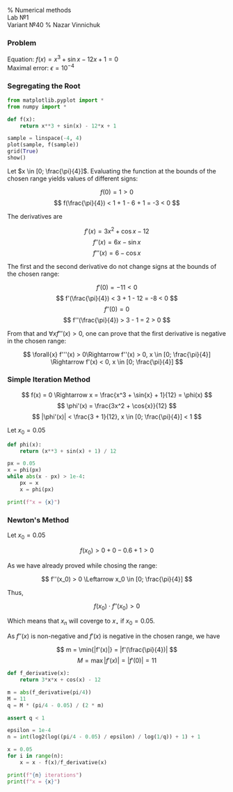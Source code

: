 % Numerical methods <br> Lab №1 <br> Variant №40
% Nazar Vinnichuk

### Problem

Equation: $f(x) = x^3 + \sin{x} - 12x + 1 = 0$ <br>
Maximal error: $\epsilon = 10^{-4}$

### Segregating the Root

```python
from matplotlib.pyplot import *
from numpy import *

def f(x):
    return x**3 + sin(x) - 12*x + 1

sample = linspace(-4, 4)
plot(sample, f(sample))
grid(True)
show()
```

Let $x \in [0; \frac{\pi}{4}]$. Evaluating the function at the bounds of the
chosen range yields values of different signs:

$$ f(0) = 1 > 0 $$
$$ f(\frac{\pi}{4}) < 1 + 1 - 6 + 1 = -3 < 0 $$

The derivatives are

$$ f'(x) = 3x^2 + \cos{x} - 12 $$
$$ f''(x) = 6x - \sin{x} $$
$$ f'''(x) = 6 - \cos{x} $$

The first and the second derivative do not change signs at the bounds of the
chosen range:

$$ f'(0) = -11 < 0 $$
$$ f'(\frac{\pi}{4}) < 3 + 1 - 12 = -8 < 0 $$
$$ f''(0) = 0 $$
$$ f''(\frac{\pi}{4}) > 3 - 1 = 2 > 0 $$

From that and $\forall{x} f'''(x) > 0$, one can prove that the first
derivative is negative in the chosen range:

$$
\forall{x} f'''(x) > 0\Rightarrow
f''(x) > 0, x \in [0; \frac{\pi}{4}] \Rightarrow
f'(x) < 0, x \in [0; \frac{\pi}{4}]
$$

### Simple Iteration Method

$$ f(x) = 0 \Rightarrow x = \frac{x^3 + \sin{x} + 1}{12} = \phi(x) $$
$$ \phi'(x) = \frac{3x^2 + \cos{x}}{12} $$
$$ |\phi'(x)| < \frac{3 + 1}{12}, x \in [0; \frac{\pi}{4}] < 1 $$

Let $x_0 = 0.05$

```python
def phi(x):
    return (x**3 + sin(x) + 1) / 12

px = 0.05
x = phi(px)
while abs(x - px) > 1e-4:
    px = x
    x = phi(px)

print(f"x = {x}")
```

### Newton's Method

Let $x_0 = 0.05$

$$ f(x_0) > 0 + 0 - 0.6 + 1 > 0 $$

As we have already proved while chosing the range:

$$ f''(x_0) > 0 \Leftarrow x_0 \in [0; \frac{\pi}{4}] $$

Thus,

$$ f(x_0) \cdot f''(x_0) > 0 $$

Which means that $x_n$ will coverge to $x_{\star}$ if $x_0 = 0.05$.

As $f''(x)$ is non-negative and $f'(x)$ is negative in the chosen range, we have

$$ m = \min{|f'(x)|} = |f'(\frac{\pi}{4})| $$
$$ M = \max{|f'(x)|} = |f'(0)| = 11 $$

```python
def f_derivative(x):
    return 3*x*x + cos(x) - 12

m = abs(f_derivative(pi/4))
M = 11
q = M * (pi/4 - 0.05) / (2 * m)

assert q < 1

epsilon = 1e-4
n = int(log2(log((pi/4 - 0.05) / epsilon) / log(1/q)) + 1) + 1

x = 0.05
for i in range(n):
    x = x - f(x)/f_derivative(x)

print(f"{n} iterations")
print(f"x = {x}")
```

<style>
    .MathJax * {
        color: inherit !important;
    }
</style>
